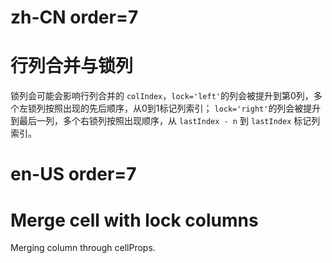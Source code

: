 # zh-CN order=7

# 行列合并与锁列

锁列会可能会影响行列合并的 `colIndex`，`lock='left'`的列会被提升到第0列，多个左锁列按照出现的先后顺序，从0到1标记列索引；
`lock='right'`的列会被提升到最后一列，多个右锁列按照出现顺序，从 `lastIndex - n` 到 `lastIndex` 标记列索引。

# en-US order=7

# Merge cell with lock columns

Merging column through cellProps.
